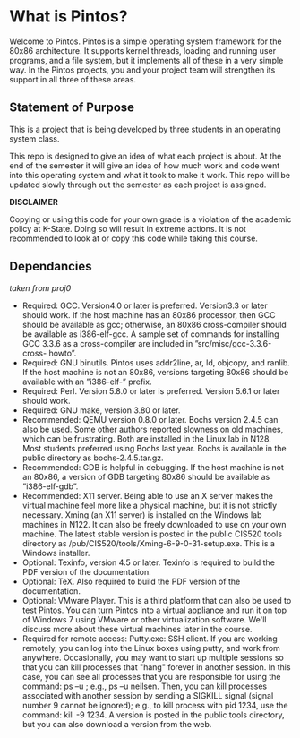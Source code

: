 What is Pintos?
=================

Welcome to Pintos. Pintos is a simple operating system framework for the 80x86 architecture. It supports kernel threads, loading and running user programs, and a file system, but it implements all of these in a very simple way. In the Pintos projects, you and your project team will strengthen its support in all three of these areas.

Statement of Purpose
--------------------

This is a project that is being developed by three students in an operating system class.

This repo is designed to give an idea of what each project is about. At the end of the semester it will give an idea of how much work and code went into this operating system and what it took to make it work. This repo will be updated slowly through out the semester as each project is assigned.

**DISCLAIMER**

Copying or using this code for your own grade is a violation of the academic policy at K-State. Doing so will result in extreme actions. It is not recommended to look at or copy this code while taking this course.

Dependancies
-------------

*taken from proj0*

* Required: GCC. Version4.0 or later is preferred. Version3.3 or later should work. If the host machine has an 80x86 processor, then GCC should be available as gcc; otherwise, an 80x86 cross-compiler should be available as i386-elf-gcc. A sample set of commands for installing GCC 3.3.6 as a cross-compiler are included in ”src/misc/gcc-3.3.6-cross- howto”.
* Required: GNU binutils. Pintos uses addr2line, ar, ld, objcopy, and ranlib. If the host machine is not an 80x86, versions targeting 80x86 should be available with an ”i386-elf-” prefix.
* Required: Perl. Version 5.8.0 or later is preferred. Version 5.6.1 or later should work.
* Required: GNU make, version 3.80 or later.
* Recommended: QEMU version 0.8.0 or later. Bochs version 2.4.5 can also be used. Some other authors reported slowness on old machines, which can be frustrating. Both are installed in the Linux lab in N128. Most students preferred using Bochs last year. Bochs is available in the public directory as bochs-2.4.5.tar.gz.
* Recommended: GDB is helpful in debugging. If the host machine is not an 80x86, a version of GDB targeting 80x86 should be available as ”i386-elf-gdb”.
* Recommended: X11 server. Being able to use an X server makes the virtual machine feel more like a physical machine, but it is not strictly necessary. Xming (an X11 server) is installed on the Windows lab machines in N122. It can also be freely downloaded to use on your own machine. The latest stable version is posted in the public CIS520 tools directory as /pub/CIS520/tools/Xming-6-9-0-31-setup.exe. This is a Windows installer.
* Optional: Texinfo, version 4.5 or later. Texinfo is required to build the PDF version of the documentation.
* Optional: TeX. Also required to build the PDF version of the documentation.
* Optional: VMware Player. This is a third platform that can also be used to test Pintos. You can turn Pintos into a virtual appliance and run it on top of Windows 7 using VMware or other virtualization software. We'll discuss more about these virtual machines later in the course.
* Required for remote access: Putty.exe: SSH client. If you are working remotely, you can log into the Linux boxes using putty, and work from anywhere. Occasionally, you may want to start up multiple sessions so that you can kill processes that "hang" forever in another session. In this case, you can see all processes that you are responsible for using the command: ps –u <login name>; e.g., ps –u neilsen. Then, you can kill processes associated with another session by sending a SIGKILL signal (signal number 9 cannot be ignored); e.g., to kill process with pid 1234, use the command: kill -9 1234. A version is posted in the public tools directory, but you can also download a version from the web.
